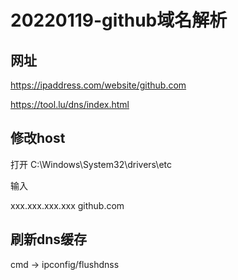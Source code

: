 # 20220119-github域名解析

## 网址

https://ipaddress.com/website/github.com

https://tool.lu/dns/index.html

## 修改host

打开 C:\Windows\System32\drivers\etc

输入

xxx.xxx.xxx.xxx github.com

## 刷新dns缓存

cmd -> ipconfig/flushdnss